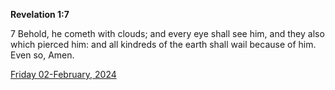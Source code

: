 **Revelation 1:7**

7 Behold, he cometh with clouds; and every eye shall see him, and they also which pierced him: and all kindreds of the earth shall wail because of him. Even so, Amen.

[Friday 02-February, 2024](https://getbible.net/kjv/Revelation/1/7)
